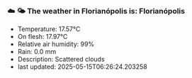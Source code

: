 ### ☁️ 🌤️  The weather in Florianópolis is: Florianópolis

- Temperature: 17.57°C
- On flesh: 17.97°C
- Relative air humidity: 99%
- Rain: 0.0 mm
- Description: Scattered clouds
- last updated: 2025-05-15T06:26:24.203258
